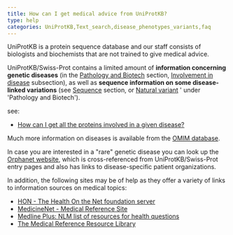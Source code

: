 ```yaml
---
title: How can I get medical advice from UniProtKB?
type: help
categories: UniProtKB,Text_search,disease_phenotypes_variants,faq
---
```


UniProtKB is a protein sequence database and our staff consists of biologists and biochemists that are not trained to give medical advice.

UniProtKB/Swiss-Prot contains a limited amount of **information concerning genetic diseases** (in the [Pathology and Biotech](https://www.uniprot.org/help/disease_phenotypes_variants_section) section, [Involvement in disease](https://www.uniprot.org/help/involvement_in_disease) subsection), as well as **sequence information on some disease-linked variations** (see [Sequence](https://www.uniprot.org/help/sequences_section) section, or [Natural variant](https://www.uniprot.org/help/variant) ' under 'Pathology and Biotech').

see:

- [How can I get all the proteins involved in a given disease?](https://www.uniprot.org/help/disease_query)

Much more information on diseases is available from the [OMIM database](http://www.omim.org/).

In case you are interested in a "rare" genetic disease you can look up the [Orphanet website](http://www.orpha.net/), which is cross-referenced from UniProtKB/Swiss-Prot entry pages and also has links to disease-specific patient organizations.

In addition, the following sites may be of help as they offer a variety of links to information sources on medical topics:

- [HON - The Health On the Net foundation server](http://www.hon.ch/)
- [MedicineNet - Medical Reference Site](http://www.medicinenet.com/)
- [Medline Plus: NLM list of resources for health questions](https://medlineplus.gov/)
- [The Medical Reference Resource Library](http://www.guidetohealthcareschools.com/library/medical-reference)
